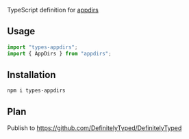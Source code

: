 TypeScript definition for [appdirs](https://www.npmjs.com/package/appdirs)

## Usage

```typescript
import "types-appdirs";
import { AppDirs } from "appdirs"; 
```

## Installation

```
npm i types-appdirs
```

## Plan

Publish to <https://github.com/DefinitelyTyped/DefinitelyTyped>
